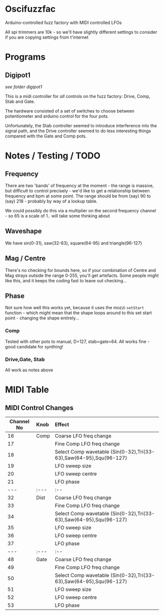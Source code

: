 # Oscifuzzfac

Arduino-controlled fuzz factory with MIDI controlled LFOs

All spi trimmers are 10k - so we'll have slightly different settings to consider if you are copying settings from t'internet


# Programs

## Digipot1

*see folder digipot1*

This is a midi controller for *all* controls on the fuzz factory: Drive, Comp, Stab and Gate. 

The hardware consisted of a set of switches to choose between potentiometer and arduino control for the four pots.

Unfortunately, the Stab controller seemed to introduce interference into the signal path, and the Drive controller seemed to do less interesting things compared with the Gate and Comp pots. 



# Notes / Testing / TODO

## Frequency

There are two 'bands' of frequency at the moment - the range is massive, but difficult to control precisely - we'd like to get a relationship between frequency and bpm at some point. The range should be from (say) 90 to (say) 218 - probably by way of a lookup table. 

We could possibly do this via a multiplier on the second frequency channel - so 65 is a scale of 1.. will take some thinking about

## Waveshape

We have sin(0-31), saw(32-63), square(64-95) and triangle(96-127)


## Mag / Centre

There's no checking for bounds here, so if your combination of Centre and Mag strays outside the range 0-255, you'll get artefacts. Some people might like this, and it keeps the coding fast to leave out checking...

## Phase

Not sure how well this works yet, because it uses the mozzi `setStart` function - which might mean that the shape loops around to this set start point - changing the shape entirely...

### Comp

Tested with other pots to manual,  D=127, stab=gate=64. All works fine - good candidate for synthing!

### Drive,Gate, Stab

All work as notes above


# MIDI Table

## MIDI Control Changes


| Channel No | Knob | Effect |
| --- | :--- | :-- |
|  16 | Comp | Coarse LFO freq change |
|  17 |      | Fine Comp LFO freq change |
|  18 |      | Select Comp wavetable (Sin(0-32),Tri(33-63),Saw(64-95),Squ(96-127) |
|  19 |      | LFO sweep size |
|  20 |      | LFO sweep centre |
|  21 |      | LFO phase |
| --- | :--- | :-- |
|  32 | Dist | Coarse LFO freq change |
|  33 |      | Fine Comp LFO freq change |
|  34 |      | Select Comp wavetable (Sin(0-32),Tri(33-63),Saw(64-95),Squ(96-127) |
|  35 |      | LFO sweep size |
|  36 |      | LFO sweep centre |
|  37 |      | LFO phase |
| --- | :--- | :-- |
|  48 | Gate | Coarse LFO freq change |
|  49 |      | Fine Comp LFO freq change |
|  50 |      | Select Comp wavetable (Sin(0-32),Tri(33-63),Saw(64-95),Squ(96-127) |
|  51 |      | LFO sweep size |
|  52 |      | LFO sweep centre |
|  53 |      | LFO phase |





